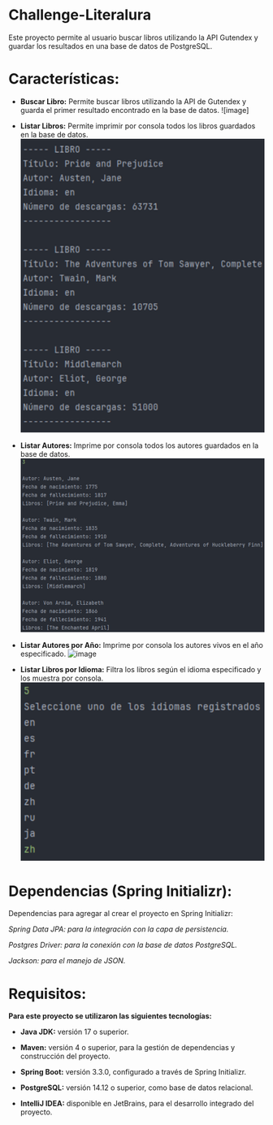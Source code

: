 # Challenge-Literalura
Este proyecto permite al usuario buscar libros utilizando la API Gutendex y guardar los resultados en una base de datos de PostgreSQL.


# Características:

+ **Buscar Libro:** Permite buscar libros utilizando la API de Gutendex y guarda el primer resultado encontrado en la base de datos.
  ![image]

  

+ **Listar Libros:** Permite imprimir por consola todos los libros guardados en la base de datos.
![image](https://github.com/josemartinez93/Challenge-Literalura/blob/98873e91b2b77568ddf3a502cd6c1aa5586b7b9c/img/2%20muestra%20los%20libros%20registrados.png)


+ **Listar Autores:** Imprime por consola todos los autores guardados en la base de datos.
  ![image](https://github.com/josemartinez93/Challenge-Literalura/blob/98873e91b2b77568ddf3a502cd6c1aa5586b7b9c/img/3%20muestra%20los%20autores%20registrados.png)

  

+ **Listar Autores por Año:** Imprime por consola los autores vivos en el año especificado.
  ![image](https://github.com/josemartinez93/Challenge-Literalura/blob/98873e91b2b77568ddf3a502cd6c1aa5586b7b9c/img/4%20solicita%20ingresar%20un%20a%C3%B1o.png)

  

+ **Listar Libros por Idioma:** Filtra los libros según el idioma especificado y los muestra por consola.
  ![image](https://github.com/josemartinez93/Challenge-Literalura/blob/98873e91b2b77568ddf3a502cd6c1aa5586b7b9c/img/5%20los%20idiomas%20en%20los%20que%20se%20escribieron%20los%20libros.png)

  


# Dependencias (Spring Initializr):

Dependencias para agregar al crear el proyecto en Spring Initializr:

_Spring Data JPA: para la integración con la capa de persistencia._

_Postgres Driver: para la conexión con la base de datos PostgreSQL._

_Jackson: para el manejo de JSON._



# Requisitos:

**Para este proyecto se utilizaron las siguientes tecnologías:**

+ **Java JDK:** versión 17 o superior.

+ **Maven:** versión 4 o superior, para la gestión de dependencias y construcción del proyecto.

+ **Spring Boot:** versión 3.3.0, configurado a través de Spring Initializr.

+ **PostgreSQL:** versión 14.12 o superior, como base de datos relacional.

+ **IntelliJ IDEA:** disponible en JetBrains, para el desarrollo integrado del proyecto.
